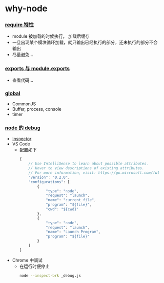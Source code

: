 # why-node

### [require 特性](./require)

* module 被加载的时候执行， 加载后缓存
* 一旦出现某个模块循环加载，就只输出已经执行的部分，还未执行的部分不会输出
* 尽量避免...

### [exports 与 module.exports](./exports)

* 查看代码...

### [global](./global)

* CommonJS
* Buffer, process, console
* timer

### [node 的 debug](./debug)
* [Inspector](https://nodejs.org/en/docs/inspector/)
* VS Code
    * 配置如下
        ```javascript
        {
            // Use IntelliSense to learn about possible attributes.
            // Hover to view descriptions of existing attributes.
            // For more information, visit: https://go.microsoft.com/fwlink/?linkid=830387
            "version": "0.2.0",
            "configurations": [
                {
                    "type": "node",
                    "request": "launch",
                    "name": "current file",
                    "program": "${file}",
                    "cwd": "${cwd}"
                },
                {
                    "type": "node",
                    "request": "launch",
                    "name": "Launch Program",
                    "program": "${file}"
                }
            ]
        }
        ```
* Chrome 中调试
    * 在运行时便停止
        ```bash
        node --inspect-brk _debug.js
        ```